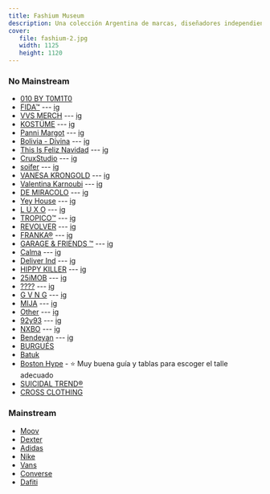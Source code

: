 ```yaml
---
title: Fashium Museum
description: Una colección Argentina de marcas, diseñadores independientes, shops donde conseguir colecciones y prendas.
cover:
   file: fashium-2.jpg
   width: 1125
   height: 1120
---
```


### No Mainstream

<div class="list-no-style link-no-style">

-  [010 BY T0M1T0](https://www.instagram.com/byt0m1t0/)
-  [FIDA™](https://www.fidaclothes.com/) --- [ig](https://www.instagram.com/fidaclothes/)
-  [VVS MERCH](https://vvsmerch.com/) --- [ig](https://instagram.com/vvsmerch)
-  [KOSTÜME](https://www.kostumeweb.net/) --- [ig](https://instagram.com/kostumeba)
-  [Panni Margot](https://pannimargot.com/) --- [ig](https://instagram.com/pannimargot)
-  [Bolivia - Divina](https://bolivia-divina.com/) --- [ig](https://instagram.com/boliviaonline)
-  [This Is Feliz Navidad](https://www.thisisfeliznavidad.com/) --- [ig](https://instagram.com/thisisfeliznavidad)
-  [CruxStudio](https://www.cruxstudio.com.ar/) --- [ig](https://instagram.com/cruxstudio_)
-  [soifer](https://shop.soiferba.com/) --- [ig](https://instagram.com/soiferba)
-  [VANESA KRONGOLD](https://shop.vanesakrongold.com/) --- [ig](https://instagram.com/vanesakrongold)
-  [Valentina Karnoubi](https://www.valentinakarnoubi.com/) --- [ig](https://instagram.com/valentina.karnoubi)
-  [DE MIRACOLO](https://www.demiracolo.com.ar/) --- [ig](https://instagram.com/demiracolo)
-  [Yey House](https://www.instagram.com/yey.house/) --- [ig](https://instagram.com/yey.house)
-  [L U X O](https://www.luxo.com.ar/) --- [ig](https://instagram.com/luxomust)
-  [TROPICO™](https://www.tropicocc.com/) --- [ig](https://instagram.com/tropicotm)
-  [REVOLVER](https://roparevolver.com/) --- [ig](https://instagram.com/roparevolver)
-  [FRANKA®](https://www.franka.com.ar/) --- [ig](https://instagram.com/frankaclothing)
-  [GARAGE & FRIENDS ™](https://www.garageandfriends.com.ar/) --- [ig](https://instagram.com/garageandfriends)
-  [Calma](https://www.quierocalma.com.ar/) --- [ig](https://instagram.com/quierocalma_ar)
-  [Deliver Ind](https://deliverind.com.ar/) --- [ig](https://instagram.com/deliver.ind)
-  [HIPPY KILLER](https://hippykiller.mitiendanube.com/) --- [ig](https://instagram.com/hippykillercompany)
-  [25iMOB](https://www.25imob.com/) --- [ig](https://instagram.com/25imob)
-  [????](???) --- [ig](https://instagram.com/mlbymloficial)
-  [G V N G](https://gvngstreetwear.com/shop/) --- [ig](https://instagram.com/gvng.streetwear)
-  [MIJA](https://mija-mija.com/) --- [ig](https://instagram.com/mija_ba)
-  [Other](https://other.com.ar/) --- [ig](https://instagram.com/other.oficial)
-  [92y93](https://92y93streetclothing.empretienda.com.ar/) --- [ig](https://instagram.com/92y93/)
-  [NXBO](https://www.nxbo.com.ar/) --- [ig](https://instagram.com/nxbo.ok)
-  [Bendeyan](https://www.bendeyan.com.ar/) --- [ig](https://instagram.com/bendeyan_/)
-  [BURGUÉS](https://www.elburgues.com/)
-  [Batuk](https://batukjeans.com.ar/)
-  [Boston Hype](https://bostonhype.com.ar/) - ⭐ Muy buena guía y tablas para escoger el talle adecuado
-  [SUICIDAL TREND®](https://suicidaltrendlp.com/)
-  [CROSS CLOTHING](https://crossclothing.com.ar/)

</div>

### Mainstream

<div class="list-no-style link-no-style">

-  [Moov](https://www.moovbydexter.com.ar/)
-  [Dexter](https://www.dexter.com.ar/)
-  [Adidas](https://adidas.com.ar/)
-  [Nike](https://www.nike.com/ar/)
-  [Vans](https://www.vans.com.ar/)
-  [Converse](https://www.converse.com.ar/)
-  [Dafiti](https://www.dafiti.com.ar/)

</div>
